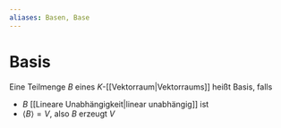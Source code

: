 ```yaml
---
aliases: Basen, Base
---
```

# Basis
Eine Teilmenge $B$ eines $K$-[[Vektorraum|Vektorraums]] heißt Basis, falls
- $B$ [[Lineare Unabhängigkeit|linear unabhängig]] ist
- $\langle B \rangle = V$, also $B$ erzeugt $V$

